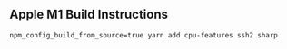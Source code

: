 ## Apple M1 Build Instructions

```
npm_config_build_from_source=true yarn add cpu-features ssh2 sharp
```
